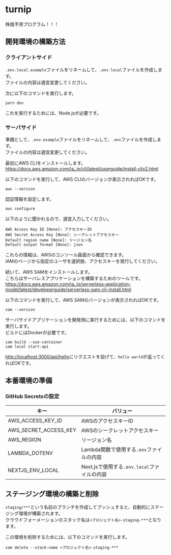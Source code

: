 # turnip

株価予測プログラム！！！  

## 開発環境の構築方法

### クライアントサイド

`.env.local.example`ファイルをリネームして、`.env.local`ファイルを作成します。  
ファイルの内容は適宜変更してください。  

次に以下のコマンドを実行します。  

```shell
yarn dev
```

これを実行するためには、Node.jsが必要です。  

### サーバサイド

準備として、`.env.example`ファイルをリネームして、`.env`ファイルを作成します。  
ファイルの内容は適宜変更してください。  

最初にAWS CLIをインストールします。  
<https://docs.aws.amazon.com/ja_jp/cli/latest/userguide/install-cliv2.html>  

以下のコマンドを実行して、AWS CLIのバージョンが表示されればOKです。  

```shell
aws --version
```

認証情報を設定します。  

```shell
aws configure
```

以下のように聞かれるので、適宜入力してください。

```shell
AWS Access Key ID [None]: アクセスキーID
AWS Secret Access Key [None]: シークレットアクセスキー
Default region name [None]: リージョン名
Default output format [None]: json
```

これらの情報は、AWSのコンソール画面から確認できます。  
IAMのページから指定のユーザを選択肢、アクセスキーを発行してください。  

続いて、AWS SAMをインストールします。  
こちらはサーバレスアプリケーションを構築するためのツールです。  
<https://docs.aws.amazon.com/ja_jp/serverless-application-model/latest/developerguide/serverless-sam-cli-install.html>  

以下のコマンドを実行して、AWS SAMのバージョンが表示されればOKです。  

```shell
sam --version
```

サーバサイドアプリケーションを開発用に実行するためには、以下のコマンドを実行します。  
ビルドにはDockerが必要です。  

```shell
sam build --use-container
sam local start-api
```

<http://localhost:3000/api/hello>にリクエストを投げて、`hello world`が返ってくればOKです。  

## 本番環境の準備

### GitHub Secretsの設定

| キー | バリュー |
| --- | --- |
| AWS_ACCESS_KEY_ID | AWSのアクセスキーID |
| AWS_SECRET_ACCESS_KEY | AWSのシークレットアクセスキー |
| AWS_REGION | リージョン名 |
| LAMBDA_DOTENV | Lambda関数で使用する`.env`ファイルの内容 |
| NEXTJS_ENV_LOCAL | Next.jsで使用する`.env.local`ファイルの内容 |

## ステージング環境の構築と削除

`staging/***`という名前のブランチを作成してプッシュすると、自動的にステージング環境が構築されます。  
クラウドフォーメーションのスタック名は`<プロジェクト名>-staging-***`となります。  

この環境を削除するためには、以下のコマンドを実行します。  

```shell
sam delete --stack-name <プロジェクト名>-staging-***
```
